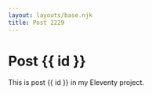 ```yaml
---
layout: layouts/base.njk
title: Post 2229
---
```


# Post {{ id }}

This is post {{ id }} in my Eleventy project.
